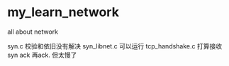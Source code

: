 # my_learn_network
all about network

syn.c 校验和依旧没有解决
syn_libnet.c 可以运行
tcp_handshake.c 打算接收syn ack 再ack. 但太慢了
